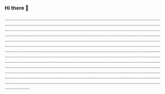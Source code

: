 ### Hi there 👋

................................................................................................................................................................................................................................................................................................................................................................................................................................................................................................................................................................................................................................................................................................................................................................................................................................................................................................................................................................................................................................................................................................................................................................................................................................................................................................................................................................................................................................................................................................................................................................................................................................................................................................